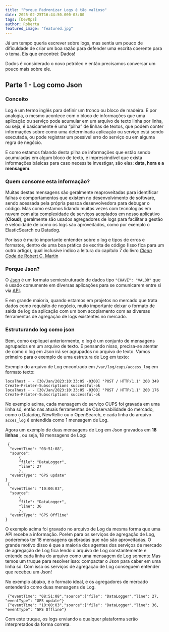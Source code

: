 ```yaml
---
title: "Porque Padronizar Logs é tão valioso"
date: 2025-02-25T16:44:50.000-03:00
tags: [DevOps]
author: Roberta
featured_image: "featured.jpg"
---
```

Já um tempo queria escrever sobre logs, mas sentia um pouco de dificuldade de criar um boa razão para defender uma escrita coerente para o tema. Eis que encontrei: Dados!

Dados é considerado o novo petróleo e então precisamos conversar um pouco mais sobre ele.

## Parte 1 - Log como Json

### Conceito

Log é um termo inglês para definir um tronco ou bloco de madeira. E por analogia, o mesmo acontece com o bloco de informações que uma aplicação ou serviço pode acumular em um arquivo de texto linha por linha, ou seja, é basicamente é uma “pilha” de linhas de textos, que podem conter informações sobre como uma determinada aplicação ou serviço está sendo executada, ou pode registrar um possível erro do serviço ou em alguma regra de negócio.

E como estamos falando desta pilha de informações que estão sendo acumuladas em algum bloco de texto, é imprescindível que exista informações básicas para caso necessite investigar, são elas: **data, hora e a mensagem**.

### Quem consome esta informação?

Muitas destas mensagens são geralmente reaproveitadas para identificar falhas e comportamentos que existem no desenvolvimento de software, sendo acessada pela própria pessoa desenvolvedora para debugar o código. Mas como estamos lidando muitas vezes com tecnologias em nuvem com alta complexidade de serviços acoplados em nosso aplicativo (**Cloud**), geralmente são usados agregadores de logs para facilitar a gestão e velocidade de como os logs são aproveitados, como por exemplo o ElasticSearch ou Datadog.

Por isso é muito importante entender sobre o log e tipos de erros e formatos, dentro de uma boa prática de escrita de código (Isso fica para um outro artigo), qual inclusive indico a leitura do capítulo 7 do livro [_Clean Code_ de Robert C. Martin](https://www.amazon.com.br/C%C3%B3digo-limpo-Robert-C-Martin/dp/8576082675?ref=blog.robertabrandao.com.br)

### Porque Json?

O [Json](https://www.json.org/json-pt.html?ref=blog.robertabrandao.com.br) é um formato semiestruturado de dados tipo `"CHAVE": "VALOR"` que é usado comumente em diversas aplicações para se comunicarem entre si via [API](https://aws.amazon.com/pt/what-is/api/?ref=blog.robertabrandao.com.br).

E em grande maioria, quando estamos em projetos no mercado que trata dados como requisito de negócio, muito importante deixar o formato de saída de log da aplicação com um bom acoplamento com as diversas ferramentas de agregação de logs existentes no mercado.

### Estruturando log como json

Bem, como expliquei anteriormente, o log é um conjunto de mensagens agrupados em um arquivo de texto. E pensando nisso, precisa-se atentar de como o log em Json irá ser agrupados no arquivo de texto. Vamos primeiro para o exemplo de uma estrutura de Log em texto:

Exemplo do arquivo de Log encontrado em `/var/log/cups/access_log` em formato texto:
    
    
    localhost - - [30/Jan/2023:10:33:05 -0300] "POST / HTTP/1.1" 200 349 Create-Printer-Subscriptions successful-ok
    localhost - - [30/Jan/2023:10:33:05 -0300] "POST / HTTP/1.1" 200 176 Create-Printer-Subscriptions successful-ok

No exemplo acima, cada mensagem do serviço CUPS foi gravada em uma linha só, então nas atuais ferramentas de Observabilidade do mercado, como o Datadog, NewRellic ou o OpenSearch, e cada linha do arquivo `acces_log` é entendida como 1 mensagem de Log.

Agora um exemplo de duas mensagens de Log em Json gravados em **18 linhas** , ou seja, 18 mensagens de Log:
    
    
     {
      "eventTime": "08:51:08",
      "source":
          {
          "file": "DataLogger",
          "line": 27
          },
      "eventType": "GPS update"
    }
     {
      "eventTime": "10:00:03",
      "source":
          {
          "file": "DataLogger",
          "line": 36
          },
      "eventType": "GPS Offline"
    }

O exemplo acima foi gravado no arquivo de Log da mesma forma que uma API recebe a informação. Porém para os serviços de agregação de Log, poderemos ter 18 mensagens quebradas que não são aproveitadas. O grande motivo disso é que a maioria dos agentes dos serviços de mercado de agregação de Log fica lendo o arquivo de Log constantemente e entende cada linha do arquivo como uma mensagem de Log somente.Mas temos um truque para resolver isso: compactar o Json para caber em uma linha só. Com isso os serviços de agregação de Log conseguem entender que recebeu um Json!

No exemplo abaixo, é o formato ideal, e os agregadores de mercado entenderão como duas mensagens de Log.
    
    
     {"eventTime": "08:51:08","source":{"file": "DataLogger","line": 27, "eventType": "GPS update"}
     {"eventTime": "10:00:03","source":{"file": "DataLogger","line": 36, "eventType": "GPS Offline"}

Com este truque, os logs enviando a qualquer plataforma serão interpretados da forma correta.

